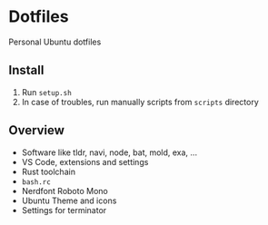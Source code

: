 # Dotfiles

Personal Ubuntu dotfiles

## Install

1. Run `setup.sh`
2. In case of troubles, run manually scripts from `scripts` directory

## Overview

* Software like tldr, navi, node, bat, mold, exa, ...
* VS Code, extensions and settings
* Rust toolchain
* `bash.rc`
* Nerdfont Roboto Mono
* Ubuntu Theme and icons
* Settings for terminator
